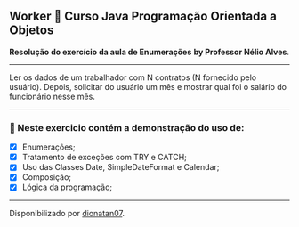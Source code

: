 <h2>
Worker &#x1F482; Curso Java Programação Orientada a Objetos
</h2>

<p><b>Resolução do exercício da aula de Enumerações</b> <strong>by Professor Nélio Alves</strong>.
</strong>

----------------

<p>Ler os dados de um trabalhador com N contratos (N fornecido pelo usuário). Depois, solicitar
do usuário um mês e mostrar qual foi o salário do funcionário nesse mês.
<hr>

<h3>
🛑 Neste exercicio contém a demonstração do uso de:
</h3>

- [x] Enumerações;
- [x] Tratamento de exceções com TRY e CATCH;
- [x] Uso das Classes Date, SimpleDateFormat e Calendar;
- [x] Composição;
- [x] Lógica da programação;

---------------------

Disponibilizado por [dionatan07](https://www.linkedin.com/in/dionatandeandrade/ "LinkedIn").
